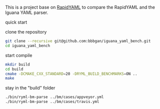 This is a project base on [RapidYAML](https://github.com/biojppm/rapidyaml) to compare the RapidYAML and  the Iguana YAML parser.



quick start

clone the repository

```bash
git clone --recursive git@github.com:bbbgan/iguana_yaml_bench.git
cd iguana_yaml_bench
```

start compile

```bash
mkdir build
cd build
cmake -DCMAKE_CXX_STANDARD=20 -DRYML_BUILD_BENCHMARKS=ON ..
make
```

stay in the "build" folder

```bash
./bin/ryml-bm-parse ../bm/cases/appveyor.yml 
./bin/ryml-bm-parse ../bm/cases/travis.yml
```



